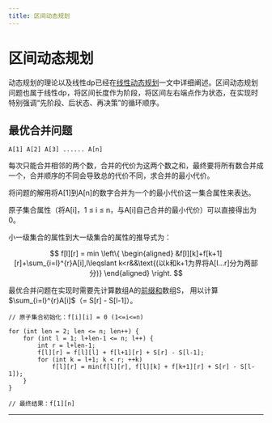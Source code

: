 ```yaml
---
title: 区间动态规划
---
```


# 区间动态规划

<script type="text/javascript" src="/include/head.js"></script>

动态规划的理论以及线性dp已经在<a href="https://www.dywan.xyz/note/202108/070001">线性动态规划</a>一文中详细阐述。区间动态规划问题也属于线性dp，将区间长度作为阶段，将区间左右端点作为状态，在实现时特别强调“先阶段、后状态、再决策”的循环顺序。

## 最优合并问题

```
A[1] A[2] A[3] ...... A[n]
```

每次只能合并相邻的两个数，合并的代价为这两个数之和，最终要将所有数合并成一个，合并顺序的不同会导致总的代价不同，求合并的最小代价。

将问题的解用将A[1]到A[n]的数字合并为一个的最小代价这一集合属性来表达。

原子集合属性（将A[i]，1 $\leqslant$ i $\leqslant$ n，与A[i]自己合并的最小代价）可以直接得出为0。

小一级集合的属性到大一级集合的属性的推导式为：

$$
f[l][r] = min
\left\{
\begin{aligned}
&f[l][k]+f[k+1][r]+\sum_{i=l}^{r}A[i],l\leqslant k<r&&\text{(以k和k+1为界将A[l...r]分为两部分)}
\end{aligned}
\right.
$$

最优合并问题在实现时需要先计算数组A的<a href="https://www.dywan.xyz/note/202102/210001">前缀和</a>数组S，
用以计算$\sum_{i=l}^{r}A[i]$（= S[r] - S[l-1]）。

```
// 原子集合初始化：f[i][i] = 0 (1<=i<=n)

for (int len = 2; len <= n; len++) {
    for (int l = 1; l+len-1 <= n; l++) {
        int r = l+len-1;
        f[l][r] = f[l][l] + f[l+1][r] + S[r] - S[l-1];
        for (int k = l+1; k < r; ++k)
            f[l][r] = min(f[l][r], f[l][k] + f[k+1][r] + S[r] - S[l-1]);
    }
}

// 最终结果：f[1][n]
```

---

<script type="text/javascript" src="/include/tail.js"></script>